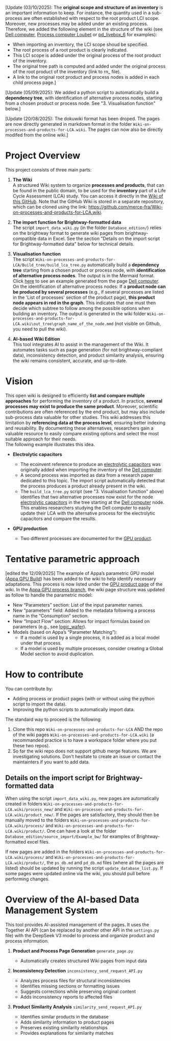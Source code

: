 [Update (03/10/2025): The **original scope and structure of an inventory** is an important information to keep. For instance, the quantity used in a sub-process are often established with respect to the root product LCI scope. Moreover, new processes may be added under an existing process. 
Therefore, we added the following element in the structure of the wiki (see [Dell computer](https://github.com/merce-fra/Wiki-on-processes-and-products-for-LCA/wiki/pd_dell_3620_computer), [Process computer Loubet](https://github.com/merce-fra/Wiki-on-processes-and-products-for-LCA/wiki/ps_dell_3620_computer_loubet) or [pd_livebox_6](https://github.com/merce-fra/Wiki-on-processes-and-products-for-LCA/wiki/pd_livebox_6) for examples): 
* When importing an inventory, the LCI scope shoud be specified. 
* The root process of a root product is clearly indicated.
* This LCI scope is added under the original process of the root product of the inventory. 
* The original tree path is computed and added under the original process of the root product of the inventory (link to rn_ file).
* A link to the original root product and process nodes is added in each child process page.] 

[Update (05/09/2025): We added a python script to automatically build a **dependency tree**, with identification of alternative process nodes, starting from a chosen product or process node. See "3. Visualisation function" below.]

[Update (20/08/2025): The dokuwiki format has been droped. The pages are now directly generated in markdown format in the folder `Wiki-on-processes-and-products-for-LCA.wiki`. The pages can now also be directly modifed from the online wiki.]

# Project Overview

This project consists of three main parts:

1. **The Wiki**  
   A structured Wiki system to organize **processes and products**, that can be found in the public domain, to be used for the **inventory** part of a Life Cycle Assessment (LCA) study.
   You can access it directly in the [Wiki of this GitHub](https://github.com/merce-fra/Wiki-on-processes-and-products-for-LCA/wiki). Note that the GitHub Wiki is stored in a separate repository, which can be cloned using the link: https://github.com/merce-fra/Wiki-on-processes-and-products-for-LCA.wiki.


2. **The import function for Brightway-formatted data**  
   The script `import_data_wiki.py` (in the folder `Database_edition/`) relies on the brightway format to generate wiki pages from brightway-compatible data in Excel. See the section "Details on the import script for Brightway-formatted data" below for technical details.

3. **Visualisation function**  
   The script `Wiki-on-processes-and-products-for-LCA/Build_tree/build_lca_tree.py` automatically build a **dependency tree** starting from a chosen product or process node, with **identification of alternative process nodes**. The output is in the Mermaid format. Click [here](./graph_pd_dell_3620_computer.png) to see an example generated from the page [Dell computer](https://github.com/merce-fra/Wiki-on-processes-and-products-for-LCA/wiki/pd_dell_3620_computer).  
   On the identification of alternative process nodes: If a **product node can be produced by several processes** (e.g., if several processes are listed in the 'List of processes' section of the product page), **this product node appears in red in the graph**. This indicates that one must then decide which subtree to follow among the possible options when building an inventory. The output is generated in the wiki folder `Wiki-on-processes-and-products-for-LCA.wiki\out_tree\graph_name_of_the_node.mmd` (not visible on Github, you need to pull the wiki).

4. **AI-based Wiki Edition**  
   This tool integrates AI to assist in the management of the Wiki. It automates tasks such as page generation (for not brightway-compliant data), inconsistency detection, and product similarity analysis, ensuring the wiki remains consistent, accurate, and up-to-date.

# Vision

This open wiki is designed to efficiently **list and compare multiple approaches** for performing the inventory of a product. In practice, **several processes may exist to produce the same product**. Moreover, scientific contributions are often referenced by the end product, but may also include sub-process data valuable for other studies. This wiki addresses this limitation by **referencing data at the process level**, ensuring better indexing and reusability.   By documenting these alternatives, researchers gain a valuable resource to easily compare existing options and select the most suitable approach for their needs.  
The following example illustrates this idea.

- **Electrolytic capacitors**  
  - The ecoinvent reference to produce an [electrolytic capacitors](https://github.com/merce-fra/Wiki-on-processes-and-products-for-LCA/wiki/pd_electrolytic_capacitors) was originally added when importing the inventory of the [Dell computer](https://github.com/merce-fra/Wiki-on-processes-and-products-for-LCA/wiki/pd_dell_3620_computer).  
  - A second process was imported as data from a research paper dedicated to this topic. The import script automatically detected that the process produces a product already present in the wiki.  
  - The `build_lca_tree.py` script (see "3. Visualisation function" above) identifies that two alternative processes now exist for the node [electrolytic capacitors](https://github.com/merce-fra/Wiki-on-processes-and-products-for-LCA/wiki/pd_electrolytic_capacitors) in the tree starting at the [Dell computer](https://github.com/merce-fra/Wiki-on-processes-and-products-for-LCA/wiki/pd_dell_3620_computer) node. This enables researchers studying the Dell computer to easily update their LCA with the alternative process for the electrolytic capacitors and compare the results.

- **GPU production**  
  - Two different processes are documented for the [GPU product](https://github.com/merce-fra/Wiki-on-processes-and-products-for-LCA/wiki/pd_gpu).  



# Tentative parametric approach 

[edited the 12/09/2025] The example of Appa’s parametric GPU model ([Appa GPU Build](https://appalca.github.io/in_depth/appa_build_in_depth.html)) has been added to the wiki to help identify necessary adaptations. This process is now listed under the [GPU product page](https://github.com/merce-fra/Wiki-on-processes-and-products-for-LCA/wiki/pd_gpu) of the wiki. In the [Appa GPU process branch](https://github.com/merce-fra/Wiki-on-processes-and-products-for-LCA/wiki/ps_nvidia_ai_gpu_chip_parameter_appa), the wiki page structure was updated as follow to handle the parametric model:
-	New “Parameters” section: List of the input parameter names.
-	New “parameters” field: Added to the metadata following a process name in the “Consumption” section.
-	New “Impact Flow” section: Allows for impact formulas based on parameters (e.g., see [logic_wafer](https://github.com/merce-fra/Wiki-on-processes-and-products-for-LCA/wiki/ps_logic_wafer_manufacturing)).
- Models (based on Appa’s “Parameter Matching”):
   -  If a model is used by a single process, it is added as a local model under that process.
   -	If a model is used by multiple processes, consider creating a Global Model section to avoid duplication.


# How to contribute

You can contribute by:
- Adding process or product pages (with or without using the python script to import the data).
- Improving the python scripts to automatically import data.

The standard way to proceed is the following:
1. Clone this repo `Wiki-on-processes-and-products-for-LCA` AND the repo of the wiki pages `Wiki-on-processes-and-products-for-LCA.wiki` (a recommanded practice is to have a workspace folder where you put these two repos).
2. So far the wiki repo does not support github merge features. We are investigating solutions. Don't hesitate to create an issue or contact the maintainters if you want to add data.

## Details on the import script for Brightway-formatted data

When using the script `import_data_wiki.py`, new pages are automatically created in folders `Wiki-on-processes-and-products-for-LCA.wiki/process_new/` and `Wiki-on-processes-and-products-for-LCA.wiki/product_new/`. If the pages are satisfactory, they should then be manually moved to the folders `Wiki-on-processes-and-products-for-LCA.wiki/process/` and `Wiki-on-processes-and-products-for-LCA.wiki/product/`. One can have a look at the folder `Database_edition/source_import/Example_bw/` for examples of Brightway-formatted excel files.

If new pages are added in the folders `Wiki-on-processes-and-products-for-LCA.wiki/process/` and `Wiki-on-processes-and-products-for-LCA.wiki/product/`, the `ps_db.md` and `pd_db.md` files (where all the pages are listed) should be updated by running the script `update_database_list.py`. If some pages were updated online via the wiki, you should pull before performing changes.


# Overview of the AI-based Data Management System

This tool provides AI-assisted management of the pages. It uses the Together AI API (can be replaced by another other API in the `settings.py` file) with the DeepSeek V3 model to process and organize product and process information.

1. **Product and Process Page Generation** `generate_page.py`
   - Automatically creates structured Wiki pages from input data

2. **Inconsistency Detection** `inconsistency_send_request_API.py`
   - Analyzes process files for structural inconsistencies
   - Identifies missing sections or formatting issues
   - Suggests corrections while preserving original content
   - Adds inconsistency reports to affected files

3. **Product Similarity Analysis** `similarity_send_request_API.py`
   - Identifies similar products in the database
   - Adds similarity information to product pages
   - Preserves existing similarity relationships
   - Provides explanations for similarity matches

